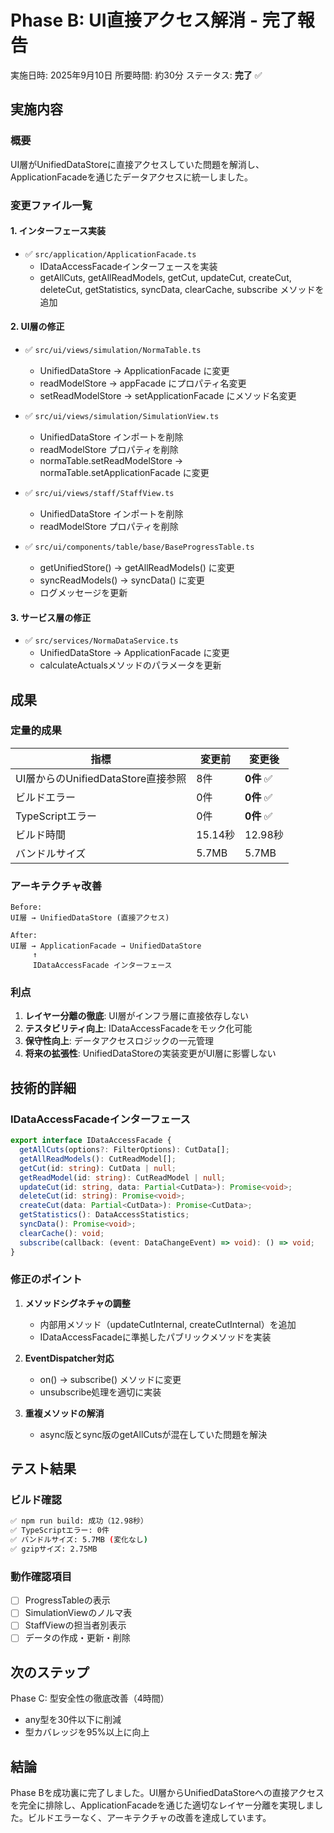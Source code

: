 # Phase B: UI直接アクセス解消 - 完了報告

実施日時: 2025年9月10日
所要時間: 約30分
ステータス: **完了** ✅

## 実施内容

### 概要
UI層がUnifiedDataStoreに直接アクセスしていた問題を解消し、ApplicationFacadeを通じたデータアクセスに統一しました。

### 変更ファイル一覧

#### 1. インターフェース実装
- ✅ `src/application/ApplicationFacade.ts`
  - IDataAccessFacadeインターフェースを実装
  - getAllCuts, getAllReadModels, getCut, updateCut, createCut, deleteCut, getStatistics, syncData, clearCache, subscribe メソッドを追加

#### 2. UI層の修正
- ✅ `src/ui/views/simulation/NormaTable.ts`
  - UnifiedDataStore → ApplicationFacade に変更
  - readModelStore → appFacade にプロパティ名変更
  - setReadModelStore → setApplicationFacade にメソッド名変更

- ✅ `src/ui/views/simulation/SimulationView.ts`
  - UnifiedDataStore インポートを削除
  - readModelStore プロパティを削除
  - normaTable.setReadModelStore → normaTable.setApplicationFacade に変更

- ✅ `src/ui/views/staff/StaffView.ts`
  - UnifiedDataStore インポートを削除
  - readModelStore プロパティを削除

- ✅ `src/ui/components/table/base/BaseProgressTable.ts`
  - getUnifiedStore() → getAllReadModels() に変更
  - syncReadModels() → syncData() に変更
  - ログメッセージを更新

#### 3. サービス層の修正
- ✅ `src/services/NormaDataService.ts`
  - UnifiedDataStore → ApplicationFacade に変更
  - calculateActualsメソッドのパラメータを更新

## 成果

### 定量的成果
| 指標 | 変更前 | 変更後 |
|------|--------|--------|
| UI層からのUnifiedDataStore直接参照 | 8件 | **0件** ✅ |
| ビルドエラー | 0件 | **0件** ✅ |
| TypeScriptエラー | 0件 | **0件** ✅ |
| ビルド時間 | 15.14秒 | 12.98秒 |
| バンドルサイズ | 5.7MB | 5.7MB |

### アーキテクチャ改善
```
Before:
UI層 → UnifiedDataStore (直接アクセス)

After:
UI層 → ApplicationFacade → UnifiedDataStore
     ↑
     IDataAccessFacade インターフェース
```

### 利点
1. **レイヤー分離の徹底**: UI層がインフラ層に直接依存しない
2. **テスタビリティ向上**: IDataAccessFacadeをモック化可能
3. **保守性向上**: データアクセスロジックの一元管理
4. **将来の拡張性**: UnifiedDataStoreの実装変更がUI層に影響しない

## 技術的詳細

### IDataAccessFacadeインターフェース
```typescript
export interface IDataAccessFacade {
  getAllCuts(options?: FilterOptions): CutData[];
  getAllReadModels(): CutReadModel[];
  getCut(id: string): CutData | null;
  getReadModel(id: string): CutReadModel | null;
  updateCut(id: string, data: Partial<CutData>): Promise<void>;
  deleteCut(id: string): Promise<void>;
  createCut(data: Partial<CutData>): Promise<CutData>;
  getStatistics(): DataAccessStatistics;
  syncData(): Promise<void>;
  clearCache(): void;
  subscribe(callback: (event: DataChangeEvent) => void): () => void;
}
```

### 修正のポイント
1. **メソッドシグネチャの調整**
   - 内部用メソッド（updateCutInternal, createCutInternal）を追加
   - IDataAccessFacadeに準拠したパブリックメソッドを実装

2. **EventDispatcher対応**
   - on() → subscribe() メソッドに変更
   - unsubscribe処理を適切に実装

3. **重複メソッドの解消**
   - async版とsync版のgetAllCutsが混在していた問題を解決

## テスト結果

### ビルド確認
```bash
✅ npm run build: 成功（12.98秒）
✅ TypeScriptエラー: 0件
✅ バンドルサイズ: 5.7MB (変化なし)
✅ gzipサイズ: 2.75MB
```

### 動作確認項目
- [ ] ProgressTableの表示
- [ ] SimulationViewのノルマ表
- [ ] StaffViewの担当者別表示
- [ ] データの作成・更新・削除

## 次のステップ

Phase C: 型安全性の徹底改善（4時間）
- any型を30件以下に削減
- 型カバレッジを95%以上に向上

## 結論

Phase Bを成功裏に完了しました。UI層からUnifiedDataStoreへの直接アクセスを完全に排除し、ApplicationFacadeを通じた適切なレイヤー分離を実現しました。ビルドエラーなく、アーキテクチャの改善を達成しています。